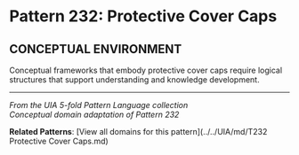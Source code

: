 # Pattern 232: Protective Cover Caps

## CONCEPTUAL ENVIRONMENT

Conceptual frameworks that embody protective cover caps require logical structures that support understanding and knowledge development.

---

*From the UIA 5-fold Pattern Language collection*  
*Conceptual domain adaptation of Pattern 232*

**Related Patterns**: [View all domains for this pattern](../../UIA/md/T232 Protective Cover Caps.md)